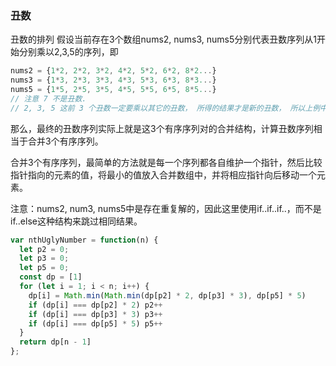 ### 丑数
丑数的排列
假设当前存在3个数组nums2, nums3, nums5分别代表丑数序列从1开始分别乘以2,3,5的序列，即
```js
nums2 = {1*2, 2*2, 3*2, 4*2, 5*2, 6*2, 8*2...}
nums3 = {1*3, 2*3, 3*3, 4*3, 5*3, 6*3, 8*3...}
nums5 = {1*5, 2*5, 3*5, 4*5, 5*5, 6*5, 8*5...}
// 注意 7 不是丑数. 
// 2, 3, 5 这前 3 个丑数一定要乘以其它的丑数， 所得的结果才是新的丑数， 所以上例中没有出现 7*2, 7*3, 7*5
```
那么，最终的丑数序列实际上就是这3个有序序列对的合并结构，计算丑数序列相当于合并3个有序序列。

合并3个有序序列，最简单的方法就是每一个序列都各自维护一个指针，然后比较指针指向的元素的值，将最小的值放入合并数组中，并将相应指针向后移动一个元素。

注意：nums2, num3, nums5中是存在重复解的，因此这里使用if..if..if..，而不是if..else这种结构来跳过相同结果。
```js
var nthUglyNumber = function(n) {
  let p2 = 0; 
  let p3 = 0; 
  let p5 = 0;
  const dp = [1]
  for (let i = 1; i < n; i++) {
    dp[i] = Math.min(Math.min(dp[p2] * 2, dp[p3] * 3), dp[p5] * 5)
    if (dp[i] === dp[p2] * 2) p2++
    if (dp[i] === dp[p3] * 3) p3++
    if (dp[i] === dp[p5] * 5) p5++
  }
  return dp[n - 1]
};
```